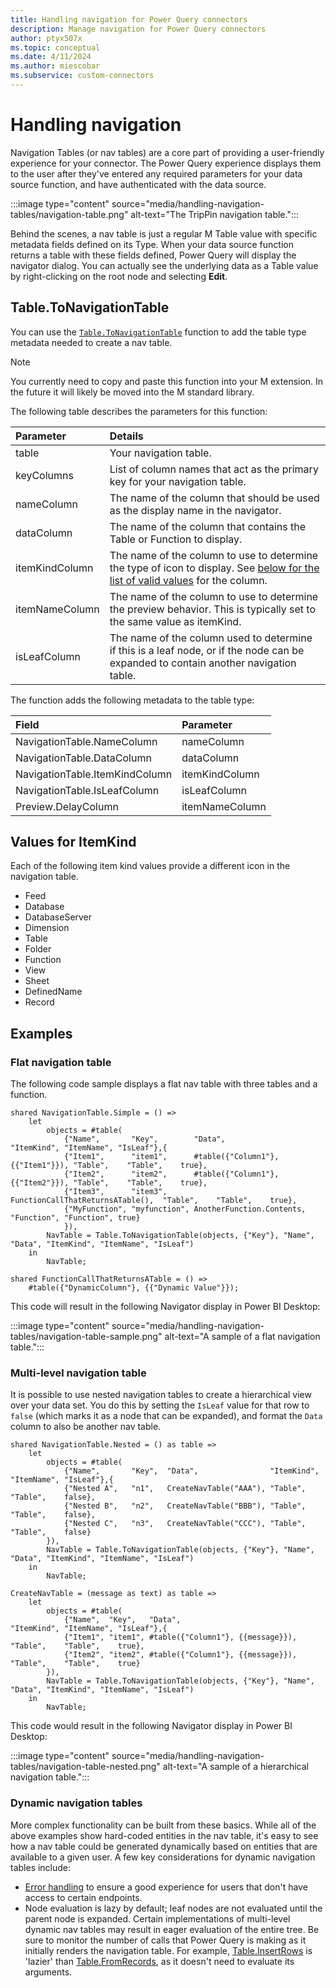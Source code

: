 ```yaml
---
title: Handling navigation for Power Query connectors
description: Manage navigation for Power Query connectors
author: ptyx507x
ms.topic: conceptual
ms.date: 4/11/2024
ms.author: miescobar
ms.subservice: custom-connectors
---
```


# Handling navigation

Navigation Tables (or nav tables) are a core part of providing a user-friendly experience for your connector. The Power Query experience displays them to the user after they've entered any required parameters for your data source function, and have authenticated with the data source.

:::image type="content" source="media/handling-navigation-tables/navigation-table.png" alt-text="The TripPin navigation table.":::

Behind the scenes, a nav table is just a regular M Table value with specific metadata fields defined on its Type. When your data source function returns a table with these fields defined, Power Query will display the navigator dialog. You can actually see the underlying data as a Table value by right-clicking on the root node and selecting **Edit**.

## Table.ToNavigationTable

You can use the [`Table.ToNavigationTable`](helper-functions.md#tabletonavigationtable) function to add the table type metadata needed to create a nav table.

>[!Note]
> You currently need to copy and paste this function into your M extension. In the future it will likely be moved into the M standard library.

The following table describes the parameters for this function:

| Parameter      | Details         |
|:---------------|:----------------|
| table          | Your navigation table.   |
| keyColumns     | List of column names that act as the primary key for your navigation table.      |
| nameColumn     | The name of the column that should be used as the display name in the navigator. |
| dataColumn     | The name of the column that contains the Table or Function to display.          |
| itemKindColumn | The name of the column to use to determine the type of icon to display. See [below for the list of valid values](#values-for-itemkind) for the column.  |
| itemNameColumn | The name of the column to use to determine the preview behavior. This is typically set to the same value as itemKind. |
| isLeafColumn   | The name of the column used to determine if this is a leaf node, or if the node can be expanded to contain another navigation table. |

The function adds the following metadata to the table type:

| Field                          | Parameter       |
|:-------------------------------|:----------------|
| NavigationTable.NameColumn     | nameColumn      |
| NavigationTable.DataColumn     | dataColumn      |
| NavigationTable.ItemKindColumn | itemKindColumn  |
| NavigationTable.IsLeafColumn   | isLeafColumn    |
| Preview.DelayColumn            | itemNameColumn  |

## Values for ItemKind

Each of the following item kind values provide a different icon in the navigation table.

* Feed
* Database
* DatabaseServer
* Dimension
* Table
* Folder
* Function
* View
* Sheet
* DefinedName
* Record

## Examples

### Flat navigation table

The following code sample displays a flat nav table with three tables and a function.

```powerquery-m
shared NavigationTable.Simple = () =>
    let
        objects = #table(
            {"Name",       "Key",        "Data",                           "ItemKind", "ItemName", "IsLeaf"},{
            {"Item1",      "item1",      #table({"Column1"}, {{"Item1"}}), "Table",    "Table",    true},
            {"Item2",      "item2",      #table({"Column1"}, {{"Item2"}}), "Table",    "Table",    true},
            {"Item3",      "item3",      FunctionCallThatReturnsATable(),  "Table",    "Table",    true},            
            {"MyFunction", "myfunction", AnotherFunction.Contents,       "Function", "Function", true}
            }),
        NavTable = Table.ToNavigationTable(objects, {"Key"}, "Name", "Data", "ItemKind", "ItemName", "IsLeaf")
    in
        NavTable;

shared FunctionCallThatReturnsATable = () =>
    #table({"DynamicColumn"}, {{"Dynamic Value"}});
```

This code will result in the following Navigator display in Power BI Desktop:

:::image type="content" source="media/handling-navigation-tables/navigation-table-sample.png" alt-text="A sample of a flat navigation table.":::

### Multi-level navigation table

It is possible to use nested navigation tables to create a hierarchical view over your data set. You do this by setting the `IsLeaf` value for that row to `false` (which marks it as a node that can be expanded), and format the `Data` column to also be another nav table.

```powerquery-m
shared NavigationTable.Nested = () as table =>
    let
        objects = #table(
            {"Name",       "Key",  "Data",                "ItemKind", "ItemName", "IsLeaf"},{
            {"Nested A",   "n1",   CreateNavTable("AAA"), "Table",    "Table",    false},
            {"Nested B",   "n2",   CreateNavTable("BBB"), "Table",    "Table",    false},
            {"Nested C",   "n3",   CreateNavTable("CCC"), "Table",    "Table",    false}
        }),
        NavTable = Table.ToNavigationTable(objects, {"Key"}, "Name", "Data", "ItemKind", "ItemName", "IsLeaf")
    in
        NavTable;

CreateNavTable = (message as text) as table => 
    let
        objects = #table(
            {"Name",  "Key",   "Data",                           "ItemKind", "ItemName", "IsLeaf"},{
            {"Item1", "item1", #table({"Column1"}, {{message}}), "Table",    "Table",    true},
            {"Item2", "item2", #table({"Column1"}, {{message}}), "Table",    "Table",    true}
        }),
        NavTable = Table.ToNavigationTable(objects, {"Key"}, "Name", "Data", "ItemKind", "ItemName", "IsLeaf")
    in
        NavTable;

```

This code would result in the following Navigator display in Power BI Desktop:

:::image type="content" source="media/handling-navigation-tables/navigation-table-nested.png" alt-text="A sample of a hierarchical navigation table.":::

### Dynamic navigation tables

More complex functionality can be built from these basics. While all of the above examples show hard-coded entities in the nav table, it's easy to see how a nav table could be generated dynamically based on entities that are available to a given user. A few key considerations for dynamic navigation tables include:

* [Error handling](error-handling.md) to ensure a good experience for users that don't have access to certain endpoints.
* Node evaluation is lazy by default; leaf nodes are not evaluated until the parent node is expanded. Certain implementations of multi-level dynamic nav tables may result in eager evaluation of the entire tree. Be sure to monitor the number of calls that Power Query is making as it initially renders the navigation table. For example, [Table.InsertRows](/powerquery-m/table-insertrows) is 'lazier' than [Table.FromRecords](/powerquery-m/table-fromrecords), as it doesn't need to evaluate its arguments.
